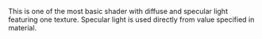 This is one of the most basic shader with diffuse and specular light featuring one texture. Specular light is used directly from value specified in material.